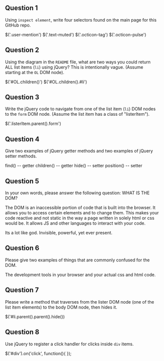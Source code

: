 ## Question 1

Using `inspect element`, write four selectors found on the main page for this
GitHub repo.

$('.user-mention')
$('.text-muted')
$('.octicon-tag')
$('.octicon-pulse')

## Question 2

Using the diagram in the `README` file, what are two ways you could return ALL
list items (`li`) using jQuery? This is intentionally vague. (Assume starting
at the `OL` DOM node).

$('#OL.children()')
$('#OL.children().#li')


## Question 3

Write the jQuery code to navigate from one of the list item (`li`) DOM nodes to
the `form` DOM node. (Assume the list item has a class of "listerItem").

$('.listerItem.parent().form')

## Question 4

Give two examples of jQuery getter methods and two examples of jQuery setter
methods.

find() -- getter
children() -- getter
hide() -- setter
position() -- setter


## Question 5

In your own words, please answer the following question: WHAT IS THE DOM?

The DOM is an inaccessible portion of code that is built into the browser. It allows you to access certain elements and to change them. This makes your code reactive and not static in the way a page written in solely html or css would be. It allows JS and other languages to interact with your code.

Its a lot like god. Invisible, powerful, yet ever present.

## Question 6

Please give two examples of things that are commonly confused for the DOM.

The development tools in your browser and your actual css and html code.

## Question 7

Please write a method that traverses from the lister DOM node (one of the list
item elements) to the body DOM node, then hides it.

$('#li.parent().parent().hide())


## Question 8

Use jQuery to register a click handler for clicks inside `div` items.

$('#div').on('click', function(){
});
